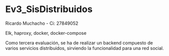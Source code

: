# Ev3_SisDistribuidos

Ricardo Muchacho - Ci: 27849052

Elk, haproxy, docker, docker-compose

Como tercera evaluación, se ha de realizar un backend compuesto de varios servicios distribuidos, sirviendo la funcionalidad para una red social.
